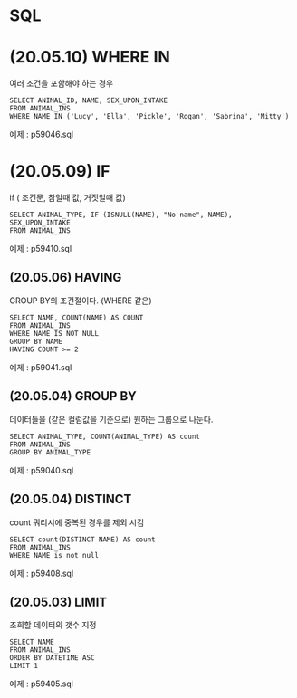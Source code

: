 # SQL

# (20.05.10) WHERE IN
여러 조건을 포함해야 하는 경우

```
SELECT ANIMAL_ID, NAME, SEX_UPON_INTAKE
FROM ANIMAL_INS
WHERE NAME IN ('Lucy', 'Ella', 'Pickle', 'Rogan', 'Sabrina', 'Mitty')  
```

예제 : p59046.sql

# (20.05.09) IF
if ( 조건문, 참일때 값, 거짓일때 값)

```
SELECT ANIMAL_TYPE, IF (ISNULL(NAME), "No name", NAME), SEX_UPON_INTAKE
FROM ANIMAL_INS
```

예제 : p59410.sql

## (20.05.06) HAVING
GROUP BY의 조건절이다. (WHERE 같은)

```
SELECT NAME, COUNT(NAME) AS COUNT
FROM ANIMAL_INS
WHERE NAME IS NOT NULL
GROUP BY NAME 
HAVING COUNT >= 2
```

예제 : p59041.sql

## (20.05.04) GROUP BY
데이터들을 (같은 컬럼값을 기준으로) 원하는 그룹으로 나눈다.

```
SELECT ANIMAL_TYPE, COUNT(ANIMAL_TYPE) AS count
FROM ANIMAL_INS
GROUP BY ANIMAL_TYPE
``` 

예제 : p59040.sql

## (20.05.04) DISTINCT
count 쿼리시에 중복된 경우를 제외 시킴

```
SELECT count(DISTINCT NAME) AS count
FROM ANIMAL_INS
WHERE NAME is not null
```

예제 : p59408.sql 

## (20.05.03) LIMIT
조회할 데이터의 갯수 지정

```
SELECT NAME
FROM ANIMAL_INS
ORDER BY DATETIME ASC
LIMIT 1
```

예제 : p59405.sql

